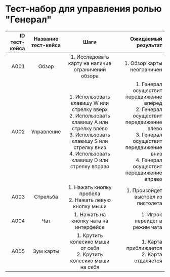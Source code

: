 # **Тест-набор для управления ролью "Генерал"**

| ID тест-кейса | Название тест-кейса |                                                                                           Шаги                                                                                           |                                                                                                                                                           Ожидаемый результат |
| ------------: | :-----------------: | :--------------------------------------------------------------------------------------------------------------------------------------------------------------------------------------: | ----------------------------------------------------------------------------------------------------------------------------------------------------------------------------: |
|          A001 |        Обзор        |                                                                    1. Исследовать карту на наличие ограничений обзора                                                                    |                                                                                                                                                    1. Обзор карты неограничен |
|          A002 |     Управление      | 1. Использовать клавишу W или стрелку вверх<br>2. Использовать клавишу A или стрелку влево<br>3. Использовать клавишу S или стрелку вниз<br>4. Использовать клавишу D или стрелку вправо | 1. Генерал осуществит передвижение вперед<br>2. Генерал осуществит передвижение влево<br>3. Генерал осуществит передвижение вниз<br>4. Генерал осуществит передвижение вправо |
|          A003 |      Стрельба       |                                                                 1. Нажать кнопку пробела<br>2. Нажать левую кнопку мыши                                                                  |                                                                                                                                            1. Произойдет выстрел из пистолета |
|          A004 |         Чат         |                                                                          1. Нажать на кнопку чата на интерфейсе                                                                          |                                                                                                                                                1. Игрок перейдет в режим чата |
|          A005 |      Зум карты      |                                                          1. Крутить колесико мыши от себя <br>2. Крутить колесико мыши на себя                                                           |                                                                                                                                 1. Карта приближается <br>2. Карта отдаляется |
